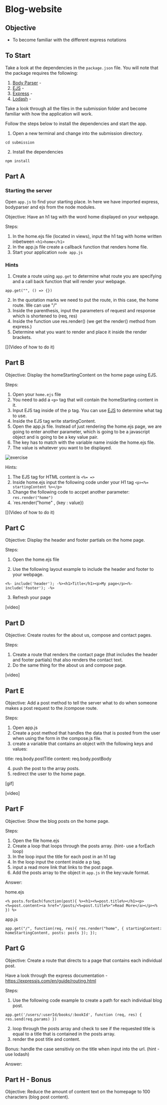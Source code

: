 # Blog-website

## Objective

- To become familiar with the different express notations

## To Start

Take a look at the dependencies in the `package.json` file. You will note that the package requires the following:

1. [Body Parser](https://www.npmjs.com/package/body-parser) - 
2. [EJS](https://ejs.co/#docs) -
3. [Express](https://expressjs.com/en/guide/routing.html) - 
4. [Lodash](https://lodash.com/) -

Take a look through all the files in the submission folder and become familiar with how the application will work.

Follow the steps below to install the dependencies and start the app.

1. Open a new terminal and change into the submission directory.

`cd submission`

2. Install the dependencies

`npm install`


## Part A

### Starting the server

Open `app.js` to find your starting place. In here we have imported express, bodyparser and ejs from the node modules.

Objective: Have an h1 tag with the word home displayed on your webpage.

Steps:

1. In the home.ejs file (located in views), input the h1 tag with home written inbetween `<h1>home</h1>`
2. In the app.js file create a callback function that renders home file.
3. Start your application `node app.js`

[](image)

### Hints

1. Create a route using `app.get` to determine what route you are specifying and a call back function that will render your webpage.

`app.get("", () => {})`

2. In the quotation marks we need to put the route, in this case, the home route. We can use "/"
3. Inside the parenthesis, input the parameters of request and response which is shortened to (req, res)
4. Inside the function use res.render() (we get the render() method from express.)
5. Determine what you want to render and place it inside the render brackets.

[](Video of how to do it)


## Part B

Objective: Display the homeStartingContent on the home page using EJS.

Steps:

1. Open your `home.ejs` file
2. You need to add a `<p>` tag that will contain the homeStarting content in it.
3. Input EJS tag inside of the p tag. You can use [EJS](https://ejs.co/#docs) to determine what tag to use.
4. Inside the EJS tag write startingContent.
5. Open the app.js file. Instead of just rendering the home.ejs page, we are going to enter another parameter, which is going to be a javascript object and is going to be a key value pair.
6. The key has to match with the variable name inside the home.ejs file.
7. The value is whatever you want to be displayed.

![exercise](docs/exercise.png)

Hints:

1. The EJS tag for HTML content is `<%= =>`
2. Inside home.ejs input the following code under your H1 tag `<p><%= startingContent %></p>`
3. Change the following code to accpet another parameter: `res.render("home")`
4. `res.render("home" , {key : value})

[](Video of how to do it)


## Part C

Objective: Display the header and footer partials on the home page.

Steps:

1. Open the home.ejs file

2. Use the following layout example to include the header and footer to your webpage.

`<%- include('header'); -%><h1>Title</h1><p>My page</p><%- include('footer'); -%>`

3. Refresh your page

[](image)

[video]

## Part D

Objective: Create routes for the about us, compose and contact pages.

Steps:

1. Create a route that renders the contact page (that includes the header and footer partials) that also renders the contact text.
2. Do the same thing for the about us and compose page.

[video]


## Part E

Objective: Add a post method to tell the server what to do when someone makes a post request to the /compose route.

Steps:

1. Open app.js
2. Create a post method that handles the data that is posted from the user when using the form in the compose.js file.
3. create a variable that contains an object with the following keys and values:

title: req.body.postTitle
content: req.body.postBody

4. push the post to the array posts.
5. redirect the user to the home page.

[gif]

[video]


## Part F

Objective: Show the blog posts on the home page.

Steps:

1. Open the file home.ejs
2. Create a loop that loops through the posts array. (hint- use a forEach loop)
3. In the loop input the title for each post in an h1 tag
4. In the loop input the content inside a p tag.
5. input a read more link that links to the post page.
6. Add the posts array to the object in `app.js` in the key:vaule format.

Answer:

home.ejs

`<% posts.forEach(function(post){ %><h1><%=post.title%></h1><p> <%=post.content><a href="/posts/<%=post.title%>">Read More</a></p><% }) %>`

app.js

`app.get("/", function(req, res){ res.render("home", { startingContent: homeStartingContent, posts: posts }); });`


## Part G

Objective: Create a route that directs to a page that contains each individual post.

Have a look through the express documentation - https://expressjs.com/en/guide/routing.html

Steps:

1. Use the following code example to create a path for each individual blog post.

`app.get('/users/:userId/books/:bookId', function (req, res) { res.send(req.params) })`

2. loop through the posts array and check to see if the requested title is equal to a title that is contained in the posts array.
3. render the post title and content.

Bonus: handle the case sensitiviy on the title when input into the url. (hint - use lodash)

Answer:


## Part H - Bonus

Objective: Reduce the amount of content text on the homepage to 100 characters (blog post content).

